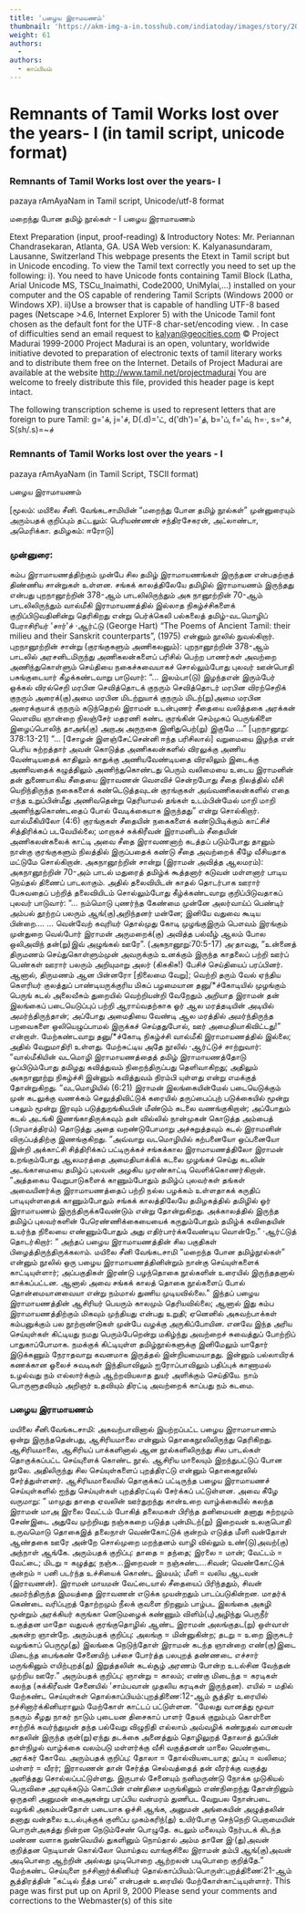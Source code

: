 ```yaml
---
title: 'பழைய இராமயணம்'
thumbnail: 'https://akm-img-a-in.tosshub.com/indiatoday/images/story/201911/saffron-770x433.jpeg?NbdQ1v2j67d5MD8B8kZ1Vck7M6rseCRO'
weight: 61
authors:
  - 
authors:
  - காப்பியம்
---
```


# Remnants of Tamil Works lost over the years- I (in tamil script, unicode format)



### Remnants of Tamil Works lost over the years- I
pazaya rAmAyaNam
in Tamil script, Unicode/utf-8 format

மறைந்து போன தமிழ் நூல்கள் - I
பழைய இராமாயணம்

Etext Preparation (input, proof-reading) & Introductory Notes: Mr. Periannan Chandrasekaran, Atlanta, GA. USA
Web version: K. Kalyanasundaram, Lausanne, Switzerland
This webpage presents the Etext in Tamil script but in Unicode encoding.
To view the Tamil text correctly you need to set up the following:
i). You need to have Unicode fonts containing Tamil Block (Latha,
Arial Unicode MS, TSCu_Inaimathi, Code2000, UniMylai,...) installed on your computer
and the OS capable of rendering Tamil Scripts (Windows 2000 or Windows XP).
ii)Use a browser that is capable of handling UTF-8 based pages
(Netscape >4.6, Internet Explorer 5) with the Unicode Tamil font chosen as the default font for the UTF-8 char-set/encoding view.
. In case of difficulties send an email request to [kalyan@geocities.com](mailto:kalyan@geocities.com)
© Project Madurai 1999-2000
Project Madurai is an open, voluntary, worldwide initiative devoted to preparation of electronic texts of tamil literary works and to distribute them free on the Internet. Details of Project Madurai are available at the website http://www.tamil.net/projectmadurai
You are welcome to freely distribute this file, provided this header page is kept intact.

The following transcription scheme is used to represent letters that are foreign to pure Tamil:
g='க், j='ச், D(.d)='ட், d('dh')='த், b='ப், f='வ், h=·, s=^ச், S(sh/.s)=~ச்

### Remnants of Tamil Works lost over the years - I
pazaya rAmAyaNam (in Tamil Script, TSCII format)

பழைய இராமாயணம்

[மூலம்: மயிலை சீனி. வேங்கடசாமியின் “மறைந்து போன தமிழ் நூல்கள்”
முன்னுரையும் அரும்பதக் குறிப்பும் தட்டலும்: பெரியண்ணன் சந்திரசேகரன்,
அட்லாண்டா, அமெரிக்கா. தமிழகம்: ஈரோடு]

### முன்னுரை:

கம்ப இராமாயணத்திற்கும் முன்பே சில தமிழ் இராமாயணங்கள் இருந்தன என்பதற்குத் திண்ணிய சான்றுகள் உள்ளன. சங்கக் காலத்திலேயே தமிழில் இராமாயணம் இருந்தது என்பது புறநானூற்றின் 378-ஆம் பாடலிலிருந்தும் அக நானூற்றின் 70-ஆம் பாடலிலிருந்தும் வால்மீகி இராமாயணத்தில் இல்லாத நிகழ்ச்சிகளைக் குறிப்பிடுவதினின்று தெரிகிறது என்று பெர்க்கெலி பல்கலைத் தமிழ்-வடமொழிப் பேராசிரியர் 'சார்'ச் ·ஆர்ட்டு (George Hart) “The Poems of Ancient Tamil: their milieu and their Sanskrit counterparts”, (1975) என்னும் நூலில் நுவல்கிறார்.
புறநானூற்றின் சான்று (குரங்குகளும் அணிகலனும்):
புறநானூற்றின் 378-ஆம் பாடலில் அரசனிடமிருந்து அணிகலன்களைப் பரிசில் பெற்ற பாணர்கள் அவற்றை அணிந்துகொள்ளும் செய்தியை நகைச்சுவையாகச் சொல்லும்போது புலவர் ஊன்பொதி பசுங்குடையார் கீழக்கண்டவாறு பாடுவார்:
“...
இலம்பா(டு) இழந்தஎன் இரும்பேர் ஒக்கல்
விரல்செறி மரபின செவித்தொடக் குநரும்
செவித்தொடர் மரபின விரற்செறிக் குநரும்
அரைக்(கு)அமை மரபின மிடற்றுயாக் குநரும்
மிடற்(று)அமை மரபின அரைக்குயாக் குநரும்
கடுந்தெறல் இராமன் உடன்புணர் சீதையை
வலித்தகை அரக்கன் வௌவிய ஞான்றை
நிலஞ்சேர் மதரணி கண்ட குரங்கின்
செம்முகப் பெருங்கிளை இழைப்பொலிந் தாஅங்(கு)
அறாஅ அருநகை இனிதுபெற்(று) இகுமே
...” [புறநானூறு: 378:13-21]
“... [சோழன் இளஞ்சேட்சென்னி ஈந்த பரிசிலால்] வறுமையை இழந்த என் பெரிய சுற்றத்தார் அவன் கொடுத்த அணிகலன்களில் விரலுக்கு அணிய வேண்டியதைக் காதிலும் காதுக்கு அணியவேண்டியதை விரலிலும் இடைக்கு அணிவதைக் கழுத்திலும் அணிந்துகொண்டது பெரும் வலிமையை உடைய இராமனின் தன் துணையாகிய சீதையை இராவணன் வௌவிச் சென்றபோது சீதை நிலத்தில் வீசி யெறிந்திருந்த நகைகளைக் கண்டெடுத்தவுடன் குரங்குகள் அவ்வணிகலன்களில் எதை எந்த உறுப்பின்மீது அணிவதென்று தெரியாமல் தங்கள் உடம்பின்மேல் மாறி மாறி அணிந்துகொண்டதைப் போல் வேடிக்கையாக இருந்தது” என்று சொல்கிறார்.
வால்மீகியிலோ (4:6) குரங்குகள் சீதையின் நகைகளைக் கண்டுபிடிக்கும் காட்சிச் சித்திரிக்கப் படவேயில்லை; மாறாகச் சுக்கிரீவன் இராமனிடம் சீதையின் அணிகலன்கலைக் காட்டி அவை சீதை இராவணனாற் கடத்தப் படும்போது தானும் நான்கு குரங்குகளும் நிலத்தில் இருப்பதைக் கண்டு சீதை அவற்றைக் கீழே வீசியதாக மட்டுமே சொல்கிறான்.
அகநானூற்றின் சான்று (இராமன் அவித்த ஆலமரம்):
அகநானூற்றின் 70-அம் பாடல் மதுரைத் தமிழ்க் கூத்தனார் கடுவன் மள்ளனார் பாடிய நெய்தல் திணைப் பாடலாகும். அதில் தலைவியிடன் காதல் தொடர்பாக ஊரார் பேசுவதைப் பற்றித் தலைவியிடம் சொல்லும்போது கீழ்க்கண்டவாறு குறிப்பிடுவதாகப் புலவர் பாடுவார்:
“...
நம்மொடு புணர்ந்த கேண்மை முன்னே
அலர்வாய்ப் பெண்டிர் அம்பல் தூற்றப்
பலரும் ஆங்(கு)அறிந்தனர் மன்னே; இனியே
வதுவை கூடிய பின்றை....
...
வென்வேற் கவுரியர் தொல்முது கோடி
முழங்குஇரும் பௌவம் இரங்கும் முன்துறை
வெல்போர் இராமன் அருமறைக்(கு) அவித்த
பல்வீழ் ஆலம் போல
ஒலிஅவிந் தன்(று)இவ் அழுங்கல் ஊரே”. (அகநானூறு:70:5-17)
அ·தாவது, “உன்னைத் திருமணம் செய்துகொள்ளும்முன் அவருக்கும் உனக்கும் இருந்த காதலைப் பற்றி ஊர்ப் பெண்கள் ஊரார் பலரும் அறியுமாறு அலர் (கிசுகிசு!) பேசிச் செய்தியைப் பரப்பினர். ஆனால், திருமணம் ஆன பின்னரோ [நிலைமை வேறு];
வெற்றி தரும் வேல் ஏந்திய கௌரியர் குலத்துப் பாண்டியருக்குரிய மிகப் பழமையான தனு/*ச்கோடியில் முழங்கும் பெருங் கடல் அலைவீசும் துறையில் வெற்றியன்றி வேறேதும் அறியாத இராமன் தன் இலங்கைப் படையெடுப்புப் பற்றி ஆராய்வதற்காக ஓர் ஆல மரத்தடியின் அடியில் அமர்ந்திருந்தான்; அப்போது அமைதியை வேண்டி ஆல மரத்தில் அமர்ந்திருந்த பறவைகளை ஒலியெழுப்பாமல் இருக்கச் செய்ததுபோல், ஊர் அமைதியாகிவிட்டது!” என்றாள்.
மேற்கண்டவாறு தனு/*ச்கோடி நிகழ்ச்சி வால்மீகி இராமாயணத்தில் இல்லை; அதில் வேறுமாதிரி உள்ளது.
மேற்சுட்டிய அதே நூலில் ·ஆர்ட்டுச் சாற்றுவார்: “வால்மீகியின் வடமொழி இராமாயணத்தைத் தமிழ் இராமாயணத்தோடு ஒப்பிடும்போது தமிழது கவித்துவம் நிறைந்திருப்பது தெளிவாகிறது; அதிலும் அகநானூற்று நிகழ்ச்சி இன்னும் கவித்துவம் நிரம்பி யுள்ளது என்று எமக்குத் தோன்றுகிறது.
“வடமொழியில் (6:21) இராமன் இலங்கையின்மேல் படையெடுக்கும் முன் கடலுக்கு வணக்கம் செலுத்திவிட்டுக் கரையில் தருப்பைப்புற் படுக்கையில் மூன்று பகலும் மூன்று இரவும் படுத்துறங்கியபின் மீண்டும் கடலை வணங்குகிறான்; அப்போதும் கடல் அடங்கி இணங்காதிருக்கவும் தன் வில்லில் நான்முகன் கொடுத்த அம்பைத் (பிரமாத்திரம்) தொடுத்து அதை வறண்டுபோமாறு அச்சுறுத்தவும் கடல் இராமனின் விருப்பத்திற்கு இணங்குகிறது.
“அவ்வாறு வடமொழியில் கற்பனையோ ஒப்பனையோ இன்றி அக்காட்சி சித்திரிக்கப் பட்டிருக்கச் சங்கக்கால இராமாயணத்திலோ இராமன் உறங்கும்போது ஆலமரத்தை அமைதியாக்கிக் கடலை முழங்கச் செய்து கடலின் அடங்காமையை தமிழ்ப் புலவன் அழகிய முரண்காட்டி வெளிக்கொணர்கிறான்.
“அத்தகைய வேறுபாடுகளைக் காணும்போதும் தமிழ்ப் புலவர்கள் தங்கள் அவையினர்க்கு இராமாயணத்தைப் பற்றி நல்ல பழக்கம் உள்ளதாகக் கருதிப் பாடியுள்ளதைக் காணும்போதும் சங்கக் காலத்திலேயே தமிழகத்தில் தமிழில் ஓர் இராமாயணம் இருந்திருக்கவேண்டும் என்று தோன்றுகிறது. அக்காலத்தில் இருந்த தமிழ்ப் புலவர்களின் பேரெண்ணிக்கையையைக் கருதும்போதும் தமிழ்க் கவிதையின் உயர்ந்த நிலையை எண்ணும்போதும் அது எதிர்பார்க்கவேண்டிய வொன்றே.”
·ஆர்ட்டுத் தொடர்கிறார்: “ அந்தப் பழைய இராமாயணத்தின் சில பகுதிகள் பிழைத்திருந்திருக்கலாம். மயிலை சீனி வேங்கடசாமி “மறைந்த போன தமிழ்நூல்கள்” என்னும் நூலில் ஒரு பழைய இராமாயணத்தினின்றும் நான்கு செய்யுள்களைக் காட்டியுள்ளார்; அப்பகுதிகள் இரண்டு பழந்தொகை நூல்களின் உரையில் இருந்ததனால் காக்கப்பட்டன. ஆனால் அவை சங்கக் காலத் தொகை நூல்களைப் போல் தொன்மையானவையா என்று நம்மால் துணிய முடியவில்லை.”
இந்தப் பழைய இராமாயணத்தின் ஆசிரியர் பெயரும் காலமும் தெரியவில்லை; ஆனால் இது கம்ப இராமாயணத்திற்கும் மிகவும் முந்தியது என்பது உறுதி; ஏனெனில் அகவற்பாக்கள் கம்பனுக்கும் பல நூற்றாண்டுகள் முன்பே வழக்கு அருகிப்போயின.
எனவே இந்த அரிய செய்யுள்கள் கிட்டியது நமது பெரும்பேறென்று மகிழ்ந்து அவற்றைச் சுவைத்துப் போற்றிப் பாதுகாப்போமாக. நமக்குக் கிட்டியுள்ள தமிழ்நூல்களுக்கு இனிமேலும் யாதோர் இடுக்கணும் நேராதவாறு கவனமாக இருத்தல் இன்றியமையாதது. இன்னும் பல்லாயிரக் கணக்கான ஓலைச் சுவடிகள் இந்தியாவிலும் ஐரோப்பாவிலும் பதிப்புக் காணாமல் உழல்வது நம் எல்லார்க்கும் ஆற்றவியலாத துயர் அளிக்கும் செய்தியே. நாம் பொருளுதவியும் அறிஞர் உதவியும் திரட்டி அவற்றைக் காப்பது நம் கடமை.

### பழைய இராமாயணம்

மயிலை சீனி.வேங்கடசாமி:
அகவற்பாவினால் இயற்றப்பட்ட பழைய இராமாயாணம் ஒன்று இருந்ததென்பது, ஆசிரியமாலை என்னும் தொகைநூலிலிருந்து தெரிகிறது. ஆசிரியமாலை, ஆசிரியப் பாக்களினால் ஆன நூல்களிலிருந்து சில பாடல்கள் தொகுக்கப்பட்ட செய்யுளைக் கொண்ட நூல். ஆசிரிய மாலையும் இறந்துபட்டுப் போன நூலே. அதிலிருந்து சில செய்யுள்களைப் புறத்திரட்டு என்னும் தொகைநூலில் சேர்த்துள்ளனர்.
ஆசிரியமாலையில் தொகுக்கப் பட்டிருந்த பழைய இராமாயணச் செய்யுள்களில் ஐந்து செய்யுள்கள் புறத்திரட்டில் சேர்க்கப் பட்டுள்ளன. அவை கீழே வருமாறு:
“
மாமுது தாதை ஏவலின் ஊர்துறந்து
கான்உறை வாழ்க்கையில் கலந்த இராமன்
மாஅ இரலை வேட்டம் போகித்
தலைமகள் பிரிந்த தனிமையன் தனாது
சுற்றமும் சேண்இடை அதுவே முற்றியது
நஞ்சுகறை படுத்த புன்மிடற்(று) இறைவன்
உலகுபொதி உருவமொடு தொகைஇத் தலைநாள்
வெண்கோட்டுக் குன்றம் எடுத்த மீளி
வன்தோள் ஆண்தகை ஊரே அன்றே
சொல்முறை மறந்தனம் வாழி
வில்லும் உண்(டு)அவற்(கு) அந்நாள் ஆங்கே.
அரும்பதக் குறிப்பு:
தாதை = தந்தை; இரலை = மான்; வேட்டம் = வேட்டை; மிடறு = கழுத்து; நஞ்சு...இறைவன் = நஞ்சுண்ட...சிவன்; வெண்கோட்டுக் குன்றம் = பனி படர்ந்த உச்சியைக் கொண்ட இமயம்; மீளி = வலிய ஆடவன் (இராவணன்). இராமன் மாயமன் வேட்டையால் சீதையைப் பிரிந்ததும், சிவன் அமர்ந்திருந்த இமயத்தை இராவணன் எடுக்க முயன்றதும் பாடப்படுகின்றன.
மாதர்க் கெண்டை வரிப்புறத் தோற்றமும்
நீலக் குவளை நிறனும் பாழ்பட
இலங்கை அகழி மூன்றும் அரக்கியர்
கருங்கா னெடுமழைக் கண்ணும் விளிம்(பு)அழிந்து
பெருநீர் உகுத்தன மாதோ வதுவக்
குரங்குதொழில் ஆண்ட இராமன்
அலங்குதட(று) ஒள்வாள் அகன்ற ஞான்றே.
அரும்பதக் குறிப்பு:
அலங்கு = மின்னுகின்ற; தடறு = உறை
இருசுடர் வழங்காப் பெருமூ(து) இலங்கை
நெடுந்தோள் இராமன் கடந்த ஞான்றை
எண்(கு)இடை மிடைந்த பைங்கண் சேனையிற்
பச்சை போர்த்த பலபுறத் தண்ணடை
எச்சார் மருங்கினும் எயிற்புறத்(து) இறுத்தலின்
கடல்சூழ் அரணம் போன்ற
உடல்சின வேந்தன் முற்றிய ஊரே.”
அரும்பதக் குறிப்பு:
ஞான்று = காலம்; எண்கு மிடைந்த = கரடிகள் கலந்த (சுக்கிரீவன் சேனையில் 'சாம்பவான் முதலிய கரடிகள் இருந்தன). எயில் = மதில்
மேற்கண்ட செய்யுள்கள் தொல்காப்பியம்:புறத்திணை:12-ஆம் சூத்திர உரையில் நச்சினார்க்கினியராலும் மேற்கோள் காட்டப் பட்டுள்ளன.
“மேலது வானத்து மூவா நகரும்
கீழது நாகர் நாடும் புடையன
திசைகாப் பாளர் தேயக் குறும்பும்
கொள்ளை சாற்றிக் கவர்ந்துமுன் தந்த
பல்வேறு விழுநிதி எல்லாம் அவ்வழிக்
கண்நுதல் வானவன் காதலின் இருந்த
குன்(று)ஏந்து தடக்கை அனைத்தும் தொழிலுறத்
தோலாத் துப்பின் தாள்நிழல் வாழ்க்கை
வலம்படு மள்ளர்க்கு வீசி வகுத்தனன்
மாலை வெண்குடை அரக்கர் கோவே.
அரும்பதக் குறிப்பு:
தோலா = தோல்வியடையாத; துப்பு = வலிமை; மள்ளர் = வீரர்;
இராவணன் தான் சேர்த்த செல்வத்தைத் தன் வீரர்க்கு வகுத்து அளித்தது சொல்லப்பட்டுள்ளது.
இருபால் சேனையும் நனிமருண்டு நோக்க
முடுகியல் பெருவிசை அரவுக்கடும் கொட்பின்
எண்திசை மருங்கினும் எண்நிறைந்து தோன்றினும்
ஒருதனி அனுமன் கைஅகன்று பரப்பிய
வன்மரம் துணிபட வேறுபல நோன்படை
வழங்கி அகம்பன்தோள் படையாக ஓச்சி
ஆங்க,
அனுமன் அங்கையின் அழுத்தலின் தனாது
வன்தலை உடல்புக்குக் குளிப்ப முகம்கரிந்(து)
உயிர்போகு செந்நெறி பெறாமையின்
பொருள்அகத்து நின்றன நெடும்சேண் பொழுதே.
கடலும் மலையும் நேர்படக் கிடந்த
மண்ண வளாக நுண்வெயில் துகளினும்
நொய்தால் அம்ம தானே இ·(து)அவன்
குறித்தன நெடியான் கொல்லோ மொய்தவ
வாங்குசிலை இராமன் தம்பி ஆங்(கு)அவன்
அடிபொறை ஆற்றின் அல்லது
முடிபொறை ஆற்றலன் படிபொறை குறித்தே.”
மேற்கண்ட செய்யுளை நச்சினார்க்கினியர் தொல்காப்பியம்:பொருள்:புறத்திணை:21-ஆம் சூத்திரத்தின் “கட்டில் நீத்த பால்” என்பதன் உரையில் மேற்கோள்காட்டியுள்ளார்.
This page was first put up on April 9, 2000
Please send your comments and corrections to the Webmaster(s) of this site